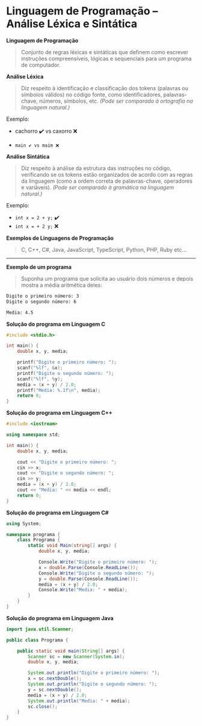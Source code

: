 # Linguagem de Programação – Análise Léxica e Sintática

**Linguagem de Programação**
> Conjunto de regras léxicas e sintáticas que definem como escrever instruções compreensíveis, lógicas e sequenciais para um programa de computador.

**Análise Léxica**
> Diz respeito à identificação e classificação dos tokens (palavras ou símbolos válidos) no código fonte, como identificadores, palavras-chave, números, símbolos, etc.
*(Pode ser comparado à ortografia na linguagem natural.)*

Exemplo:

- cachorro ✔️ vs caxorro ❌
-     main ✔️ vs maim ❌

**Análise Sintática**
> Diz respeito à análise da estrutura das instruções no código, verificando se os tokens estão organizados de acordo com as regras da linguagem (como a ordem correta de palavras-chave, operadores e variáveis).
*(Pode ser comparado à gramática na linguagem natural.)*

Exemplo:

- `int x = 2 + y;` ✔️
- `int x = + 2 y;` ❌

**Exemplos de Linguagens de Programação**
> C, C++, C#, Java, JavaScript, TypeScript, Python, PHP, Ruby etc...


---


**Exemplo de um programa**
> Suponha um programa que solicita ao usuário dois números e depois mostra a média aritmética deles:

```bash
Digite o primeiro número: 3
Digite o segundo número: 6

Media: 4.5
```

**Solução do programa em Linguagem C**

```c
#include <stdio.h>

int main() {
    double x, y, media;

    printf("Digite o primeiro número: ");
    scanf("%lf", &x);
    printf("Digite o segundo número: ");
    scanf("%lf", %y);
    media = (x + y) / 2.0;
    printf("Media: %.1f\n", media);
    return 0;
}
```

**Solução do programa em Linguagem C++**

```cpp
#include <iostream>

using namespace std;

int main() {
    double x, y, media;

    cout << "Digite o primeiro número: ";
    cin >> x;
    cout << "Digite o segundo número: ";
    cin >> y;
    media = (x + y) / 2.0;
    cout << "Media: " << media << endl;
    return 0;
}
```


**Solução do programa em Linguagem C#**

```csharp
using System;

namespace programa {
    class Programa {
        static void Main(string[] args) {
            double x, y, media;

            Console.Write("Digite o primeiro número: ");
            x = double.Parse(Console.ReadLine());
            Console.Write("Digite o segundo número: ");
            y = double.Parse(Console.ReadLine());
            media = (x + y) / 2.0;
            Console.Write("Media: " + media);
        }
    }
}
```

**Solução do programa em Linguagem Java**
```java
import java.util.Scanner;

public class Programa {

    public static void main(String[] args) {
        Scanner sc = new Scanner(System.in);
        double x, y, media;

        System.out.println("Digite o primeiro número: ");
        x = sc.nextDouble();
        System.out.println("Digite o segundo número: ");
        y = sc.nextDouble();
        media = (x + y) / 2.0;
        System.out.println("Media: " + media);
        sc.close();
    }
}
```
